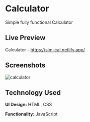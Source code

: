 
# Calculator

Simple fully functional Calculator


## Live Preview

Calculator - https://sim-cal.netlify.app/


## Screenshots

![calculator](https://user-images.githubusercontent.com/105339279/194584808-8bb295e8-7dd3-4861-9065-e2f80477a860.png)




## Technology Used

**UI Design:** HTML, CSS

**Functionality:** JavaScript

